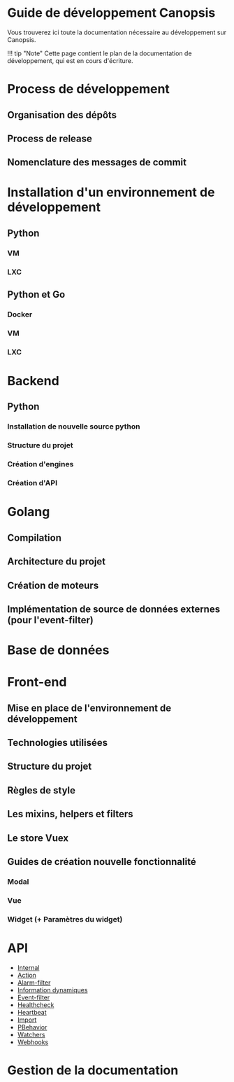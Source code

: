 # Guide de développement Canopsis

Vous trouverez ici toute la documentation nécessaire au développement sur Canopsis.

!!! tip "Note"
    Cette page contient le plan de la documentation de développement, qui est en cours d'écriture.

# Process de développement
## Organisation des dépôts
## Process de release
## Nomenclature des messages de commit
<!--  - specification des segments de canopsis (alerts, action, …) -->

# Installation d'un environnement de développement
## Python
### VM
### LXC
## Python et Go
### Docker
### VM
### LXC

# Backend
## Python
### Installation de nouvelle source python
### Structure du projet
<!--
  - organisation des packages
  - architecture à mettre en place : modele, adapter, api
-->
### Création d'engines
### Création d'API

# Golang
## Compilation
## Architecture du projet
## Création de moteurs
## Implémentation de source de données externes (pour l'event-filter)

# Base de données
<!--
## default_entities
### Présentation générale
### Présentation de la structure d'un document.
## periodical_alarms
### Présentation générale
### Présentation de la structure d'un document.
-->

# Front-end
## Mise en place de l'environnement de développement
## Technologies utilisées
## Structure du projet
## Règles de style
## Les mixins, helpers et filters
## Le store Vuex
## Guides de création nouvelle fonctionnalité
### Modal
### Vue
### Widget (+ Paramètres du widget)

# API

  * [Internal](api/api-internal.md)
  * [Action](api/api-v2-action.md)
  * [Alarm-filter](api/api-v2-alarm-filter.md)
  * [Information dynamiques](api/api-v2-dynamic-infos.md)
  * [Event-filter](api/api-v2-event-filter.md)
  * [Healthcheck](api/api-v2-healthcheck.md)
  * [Heartbeat](api/api-v2-heartbeat.md)
  * [Import](api/api-v2-import.md)
  * [PBehavior](api/api-v2-pbehavior.md)
  * [Watchers](api/api-v2-watcherng.md)
  * [Webhooks](api/api-v2-webhooks.md)

# Gestion de la documentation
